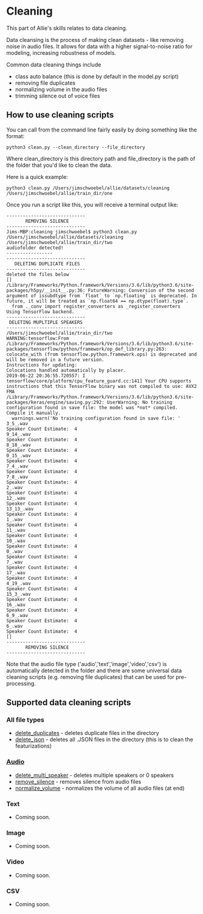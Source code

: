 # Cleaning

This part of Allie's skills relates to data cleaning.

Data cleansing is the process of making clean datasets - like removing noise in audio files. It allows for data with a higher signal-to-noise ratio for modeling, increasing robustness of models.

Common data cleaning things include
- class auto balance (this is done by default in the model.py script)
- removing file duplicates 
- normalizing volume in the audio files
- trimming silence out of voice files 

## How to use cleaning scripts

You can call from the command line fairly easily by doing something like the format:

```
python3 clean.py --clean_directory --file_directory
```

Where clean_directory is this directory path and file_directory is the path of the folder that you'd like to clean the data.

Here is a quick example:

```
python3 clean.py /Users/jimschwoebel/allie/datasets/cleaning /Users/jimschwoebel/allie/train_dir/one
```

Once you run a script like this, you will receive a terminal output like:
```
-----------------------------
       REMOVING SILENCE      
-----------------------------
Jims-MBP:cleaning jimschwoebel$ python3 clean.py /Users/jimschwoebel/allie/datasets/cleaning /Users/jimschwoebel/allie/train_dir/two
audiofolder detected!
-----------------
-----------------------------
   DELETING DUPLICATE FILES  
-----------------------------
deleted the files below
[]
/Library/Frameworks/Python.framework/Versions/3.6/lib/python3.6/site-packages/h5py/__init__.py:36: FutureWarning: Conversion of the second argument of issubdtype from `float` to `np.floating` is deprecated. In future, it will be treated as `np.float64 == np.dtype(float).type`.
  from ._conv import register_converters as _register_converters
Using TensorFlow backend.
-----------------------------
 DELETING MUPLTIPLE SPEAKERS 
-----------------------------
/Users/jimschwoebel/allie/train_dir/two
WARNING:tensorflow:From /Library/Frameworks/Python.framework/Versions/3.6/lib/python3.6/site-packages/tensorflow/python/framework/op_def_library.py:263: colocate_with (from tensorflow.python.framework.ops) is deprecated and will be removed in a future version.
Instructions for updating:
Colocations handled automatically by placer.
2019-06-22 20:36:55.720557: I tensorflow/core/platform/cpu_feature_guard.cc:141] Your CPU supports instructions that this TensorFlow binary was not compiled to use: AVX2 FMA
/Library/Frameworks/Python.framework/Versions/3.6/lib/python3.6/site-packages/keras/engine/saving.py:292: UserWarning: No training configuration found in save file: the model was *not* compiled. Compile it manually.
  warnings.warn('No training configuration found in save file: '
3_5_.wav
Speaker Count Estimate:  4
9_14_.wav
Speaker Count Estimate:  4
8_18_.wav
Speaker Count Estimate:  4
0_15_.wav
Speaker Count Estimate:  4
7_4_.wav
Speaker Count Estimate:  4
7_8_.wav
Speaker Count Estimate:  4
2_.wav
Speaker Count Estimate:  4
12_.wav
Speaker Count Estimate:  4
13_13_.wav
Speaker Count Estimate:  4
1_.wav
Speaker Count Estimate:  4
11_.wav
Speaker Count Estimate:  4
10_.wav
Speaker Count Estimate:  4
0_.wav
Speaker Count Estimate:  4
7_.wav
Speaker Count Estimate:  4
17_.wav
Speaker Count Estimate:  4
4_19_.wav
Speaker Count Estimate:  4
15_3_.wav
Speaker Count Estimate:  4
16_.wav
Speaker Count Estimate:  4
6_9_.wav
Speaker Count Estimate:  4
6_.wav
Speaker Count Estimate:  4
[]
-----------------------------
       REMOVING SILENCE      
-----------------------------
```

Note that the audio file type ('audio','text','image','video','csv') is automatically detected in the folder and there are some universal data cleaning scripts (e.g. removing file duplicates) that can be used for pre-processing.

## Supported data cleaning scripts 

### All file types 
* [delete_duplicates](https://github.com/jim-schwoebel/allie/blob/master/datasets/cleaning/delete_duplicates.py) - deletes duplicate files in the directory 
* [delete_json](https://github.com/jim-schwoebel/allie/blob/master/datasets/cleaning/delete_json.py) - deletes all .JSON files in the directory (this is to clean the featurizations) 

### [Audio](https://github.com/jim-schwoebel/allie/tree/master/datasets/cleaning/audio)
* [delete_multi_speaker](https://github.com/jim-schwoebel/allie/blob/master/datasets/cleaning/audio/delete_multi_speaker.py) - deletes multiple speakers or 0 speakers 
* [remove_silence](https://github.com/jim-schwoebel/allie/blob/master/datasets/cleaning/audio/remove_silence.py) - removes silence from audio files 
* [normalize_volume](https://github.com/jim-schwoebel/allie/blob/master/datasets/cleaning/audio/normalize_volume.py) - normalizes the volume of all audio files (at end)

### Text
* Coming soon.

### Image 
* Coming soon.

### Video
* Coming soon.

### CSV
* Coming soon.
